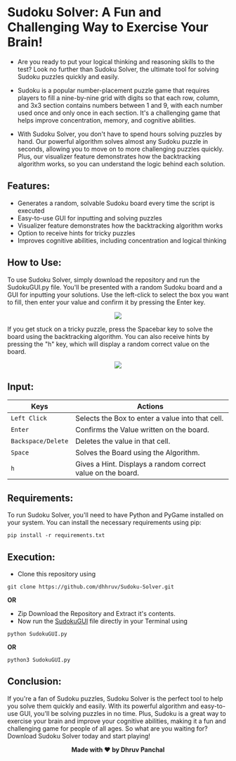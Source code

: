 # Sudoku Solver: A Fun and Challenging Way to Exercise Your Brain!</h2>
- Are you ready to put your logical thinking and reasoning skills to the test? Look no further than Sudoku Solver, the ultimate tool for solving Sudoku puzzles quickly and easily.

- Sudoku is a popular number-placement puzzle game that requires players to fill a nine-by-nine grid with digits so that each row, column, and 3x3 section contains numbers between 1 and 9, with each number used once and only once in each section. It's a challenging game that helps improve concentration, memory, and cognitive abilities.

- With Sudoku Solver, you don't have to spend hours solving puzzles by hand. Our powerful algorithm solves almost any Sudoku puzzle in seconds, allowing you to move on to more challenging puzzles quickly. Plus, our visualizer feature demonstrates how the backtracking algorithm works, so you can understand the logic behind each solution.

## Features:
- Generates a random, solvable Sudoku board every time the script is executed
- Easy-to-use GUI for inputting and solving puzzles
- Visualizer feature demonstrates how the backtracking algorithm works
- Option to receive hints for tricky puzzles
- Improves cognitive abilities, including concentration and logical thinking

## How to Use:
To use Sudoku Solver, simply download the repository and run the SudokuGUI.py file. You'll be presented with a random Sudoku board and a GUI for inputting your solutions. Use the left-click to select the box you want to fill, then enter your value and confirm it by pressing the Enter key.

<p align="center">
	<img src="https://github.com/dhhruv/Sudoku-Solver/blob/master/assets/Entering%20Values.gif">
</p>

If you get stuck on a tricky puzzle, press the Spacebar key to solve the board using the backtracking algorithm. You can also receive hints by pressing the "h" key, which will display a random correct value on the board.

<p align="center">
	<img src="https://github.com/dhhruv/Sudoku-Solver/blob/master/assets/Visualizer.gif">
</p>

## Input:

| Keys              | Actions                                                         |
|-------------------|-----------------------------------------------------------------|
| `Left Click`      | Selects the Box to enter a value into that cell.                |
| `Enter`           | Confirms the Value written on the board.     |
| `Backspace/Delete`| Deletes the value in that cell.                                 |
| `Space`           | Solves the Board using the Algorithm.                           |
| `h`               | Gives a Hint. Displays a random correct value on the board.     |

## Requirements:
To run Sudoku Solver, you'll need to have Python and PyGame installed on your system. You can install the necessary requirements using pip:
```
pip install -r requirements.txt
```

## Execution:
- Clone this repository using
```
git clone https://github.com/dhhruv/Sudoku-Solver.git
```
**OR**
- Zip Download the Repository and Extract it's contents.
- Now run the [SudokuGUI](https://github.com/dhhruv/Sudoku-Solver/blob/master/SudokuGUI.py) file directly in your Terminal using
```
python SudokuGUI.py
```
**OR**
```
python3 SudokuGUI.py
```

## Conclusion:
If you're a fan of Sudoku puzzles, Sudoku Solver is the perfect tool to help you solve them quickly and easily. With its powerful algorithm and easy-to-use GUI, you'll be solving puzzles in no time. Plus, Sudoku is a great way to exercise your brain and improve your cognitive abilities, making it a fun and challenging game for people of all ages. So what are you waiting for? Download Sudoku Solver today and start playing!

<p align='center'><b>Made with ❤ by Dhruv Panchal</b></p>
